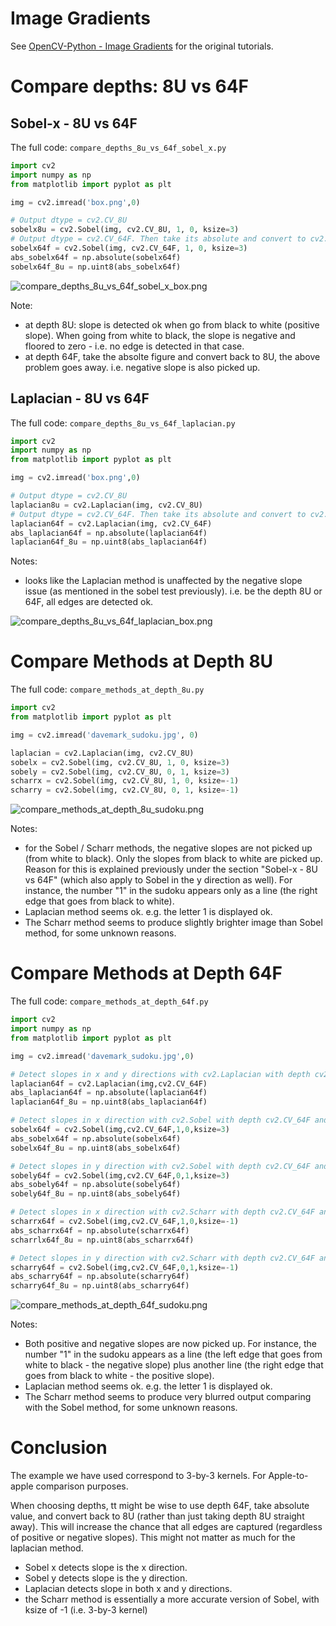# Image Gradients

See [OpenCV-Python - Image Gradients](https://opencv-python-tutroals.readthedocs.org/en/latest/py_tutorials/py_imgproc/py_gradients/py_gradients.html#gradients) for the original tutorials.

# Compare depths: 8U vs 64F

## Sobel-x - 8U vs 64F

The full code: `compare_depths_8u_vs_64f_sobel_x.py`

```python
import cv2
import numpy as np
from matplotlib import pyplot as plt

img = cv2.imread('box.png',0)

# Output dtype = cv2.CV_8U
sobelx8u = cv2.Sobel(img, cv2.CV_8U, 1, 0, ksize=3)
# Output dtype = cv2.CV_64F. Then take its absolute and convert to cv2.CV_8U
sobelx64f = cv2.Sobel(img, cv2.CV_64F, 1, 0, ksize=3)
abs_sobelx64f = np.absolute(sobelx64f)
sobelx64f_8u = np.uint8(abs_sobelx64f)
```

![compare_depths_8u_vs_64f_sobel_x_box.png](./screenshots/compare_depths_8u_vs_64f_sobel_x_box.png)

Note: 

- at depth 8U: slope is detected ok when go from black to white (positive slope). When going from white to black, the slope is negative and floored to zero - i.e. no edge is detected in that case.
- at depth 64F, take the absolte figure and convert back to 8U, the above problem goes away. i.e. negative slope is also picked up.

## Laplacian - 8U vs 64F

The full code: `compare_depths_8u_vs_64f_laplacian.py`

```python
import cv2
import numpy as np
from matplotlib import pyplot as plt

img = cv2.imread('box.png',0)

# Output dtype = cv2.CV_8U
laplacian8u = cv2.Laplacian(img, cv2.CV_8U)
# Output dtype = cv2.CV_64F. Then take its absolute and convert to cv2.CV_8U
laplacian64f = cv2.Laplacian(img, cv2.CV_64F)
abs_laplacian64f = np.absolute(laplacian64f)
laplacian64f_8u = np.uint8(abs_laplacian64f)
```

Notes:

- looks like the Laplacian method is unaffected by the negative slope issue (as mentioned in the sobel test previously). i.e. be the depth 8U or 64F, all edges are detected ok.

![compare_depths_8u_vs_64f_laplacian_box.png](./screenshots/compare_depths_8u_vs_64f_laplacian_box.png)

# Compare Methods at Depth 8U 

The full code: `compare_methods_at_depth_8u.py`

```python
import cv2
from matplotlib import pyplot as plt

img = cv2.imread('davemark_sudoku.jpg', 0)

laplacian = cv2.Laplacian(img, cv2.CV_8U)
sobelx = cv2.Sobel(img, cv2.CV_8U, 1, 0, ksize=3)
sobely = cv2.Sobel(img, cv2.CV_8U, 0, 1, ksize=3)
scharrx = cv2.Sobel(img, cv2.CV_8U, 1, 0, ksize=-1)
scharry = cv2.Sobel(img, cv2.CV_8U, 0, 1, ksize=-1)
```

![compare_methods_at_depth_8u_sudoku.png](./screenshots/compare_methods_at_depth_8u_sudoku.png)

Notes:

- for the Sobel / Scharr methods, the negative slopes are not picked up (from white to black). Only the slopes from black to white are picked up. Reason for this is explained previously under the section "Sobel-x - 8U vs 64F" (which also apply to Sobel in the y direction as well). For instance, the number "1" in the sudoku appears only as a line (the right edge that goes from black to white).
- Laplacian method seems ok. e.g. the letter 1 is displayed ok.
- The Scharr method seems to produce slightly brighter image than Sobel method, for some unknown reasons.

# Compare Methods at Depth 64F

The full code: `compare_methods_at_depth_64f.py`

```python
import cv2
import numpy as np
from matplotlib import pyplot as plt

img = cv2.imread('davemark_sudoku.jpg',0)

# Detect slopes in x and y directions with cv2.Laplacian with depth cv2.CV_64F and convert back to cv2.CV_8U
laplacian64f = cv2.Laplacian(img,cv2.CV_64F)
abs_laplacian64f = np.absolute(laplacian64f)
laplacian64f_8u = np.uint8(abs_laplacian64f)

# Detect slopes in x direction with cv2.Sobel with depth cv2.CV_64F and convert back to cv2.CV_8U
sobelx64f = cv2.Sobel(img,cv2.CV_64F,1,0,ksize=3)
abs_sobelx64f = np.absolute(sobelx64f)
sobelx64f_8u = np.uint8(abs_sobelx64f)

# Detect slopes in y direction with cv2.Sobel with depth cv2.CV_64F and convert back to cv2.CV_8U
sobely64f = cv2.Sobel(img,cv2.CV_64F,0,1,ksize=3)
abs_sobely64f = np.absolute(sobely64f)
sobely64f_8u = np.uint8(abs_sobely64f)

# Detect slopes in x direction with cv2.Scharr with depth cv2.CV_64F and convert back to cv2.CV_8U
scharrx64f = cv2.Sobel(img,cv2.CV_64F,1,0,ksize=-1)
abs_scharrx64f = np.absolute(scharrx64f)
scharrlx64f_8u = np.uint8(abs_scharrx64f)

# Detect slopes in y direction with cv2.Scharr with depth cv2.CV_64F and convert back to cv2.CV_8U
scharry64f = cv2.Sobel(img,cv2.CV_64F,0,1,ksize=-1)
abs_scharry64f = np.absolute(scharry64f)
scharry64f_8u = np.uint8(abs_scharry64f)
```

![compare_methods_at_depth_64f_sudoku.png](./screenshots/compare_methods_at_depth_64f_sudoku.png)

Notes:

- Both positive and negative slopes are now picked up. For instance, the number "1" in the sudoku appears as a line (the left edge that goes from white to black - the negative slope) plus another line (the right edge that goes from black to white - the positive slope).
- Laplacian method seems ok. e.g. the letter 1 is displayed ok.
- The Scharr method seems to produce very blurred output comparing with the Sobel method, for some unknown reasons.

# Conclusion

The example we have used correspond to 3-by-3 kernels. For Apple-to-apple comparison purposes.

When choosing depths, tt might be wise to use depth 64F, take absolute value, and convert back to 8U (rather than just taking depth 8U straight away). This will increase the chance that all edges are captured (regardless of positive or negative slopes). This might not matter as much for the laplacian method.

- Sobel x detects slope is the x direction.
- Sobel y detects slope is the y direction.
- Laplacian detects slope in both x and y directions.
- the Scharr method is essentially a more accurate version of Sobel, with ksize of -1 (i.e. 3-by-3 kernel)
